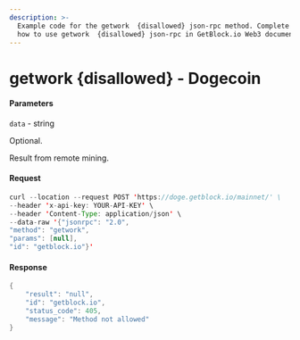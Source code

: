 ```yaml
---
description: >-
  Example code for the getwork  {disallowed} json-rpc method. Сomplete guide on
  how to use getwork  {disallowed} json-rpc in GetBlock.io Web3 documentation.
---
```


# getwork {disallowed} - Dogecoin

#### Parameters

`data` - string

Optional.

Result from remote mining.

#### Request

```java
curl --location --request POST 'https://doge.getblock.io/mainnet/' \
--header 'x-api-key: YOUR-API-KEY' \
--header 'Content-Type: application/json' \
--data-raw '{"jsonrpc": "2.0",
"method": "getwork",
"params": [null],
"id": "getblock.io"}'
```

#### Response

```java
{
    "result": "null",
    "id": "getblock.io",
    "status_code": 405,
    "message": "Method not allowed"
}
```
